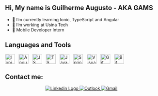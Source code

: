 ## Hi, My name is Guilherme Augusto - AKA GAMS</h1>
- 🌱 I’m currently learning Ionic, TypeScript and Angular
- 👯 I’m working at Usina Tech
- 🥅 Mobile Developer Intern

## Languages and Tools
<img align="left" alt="Ionic" style="padding-right:10px;" width="32px" src="https://cdn.jsdelivr.net/gh/devicons/devicon/icons/ionic/ionic-original.svg"/>
<img align="left" alt="Angular" style="padding-right:10px;" width="32px" src="https://cdn.jsdelivr.net/gh/devicons/devicon/icons/angularjs/angularjs-original.svg"/>
<img align="left" alt="JS" style="padding-right:10px;" width="32px" src="https://cdn.jsdelivr.net/gh/devicons/devicon/icons/javascript/javascript-original.svg"/>
<img align="left" alt="TS" style="padding-right:10px;" width="32px" src="https://cdn.jsdelivr.net/gh/devicons/devicon/icons/typescript/typescript-original.svg"/>
<img align="left" alt="Java" style="padding-right:10px;" width="32px" src="https://cdn.jsdelivr.net/gh/devicons/devicon/icons/java/java-original.svg"/>
<img align="left" alt="Spring" style="padding-right:10px;" width="32px" src="https://cdn.jsdelivr.net/gh/devicons/devicon/icons/spring/spring-original.svg"/>
<img align="left" alt="Visual Studio Code" style="padding-right:10px;" width="32px" src="https://cdn.jsdelivr.net/gh/devicons/devicon/icons/vscode/vscode-original.svg"/>
<img align="left" alt="Git" style="padding-right:10px;" width="32px" src="https://cdn.jsdelivr.net/gh/devicons/devicon/icons/git/git-original.svg"/>
<img align="left" alt="Bit" style="padding-right:10px;" width="32px" src="https://cdn.jsdelivr.net/gh/devicons/devicon/icons/bitbucket/bitbucket-original.svg"/>
          
<br />
<br />

## Contact me:

<p align="center">
  <a href="https://www.linkedin.com/in/guilhermeacc/" target="_blank">
    <img src="https://img.shields.io/badge/linkedin-%230077B5.svg?style=for-the-badge&logo=linkedin&logoColor=white" alt="Linkedin Logo"/>
  </a>
  
  <a href="mailto:guilhermecc2@hotmail.com" target="_blank">
    <img src="https://img.shields.io/badge/Microsoft_Outlook-0078D4?style=for-the-badge&logo=microsoft-outlook&logoColor=white" alt="Outlook"/>
  </a>
  <a href="mailto:guiilhermeguiiga@gmail.com" target="_blank">
    <img src="https://img.shields.io/badge/Gmail-D14836?style=for-the-badge&logo=gmail&logoColor=white" alt="Gmail"/>
  </a>
</p>

